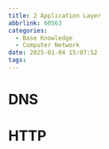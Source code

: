```yaml
---
title: 2 Application Layer
abbrlink: 60563
categories:
  - Base Knowledge
  - Computer Network
date: 2025-01-04 15:07:52
tags:
---
```



# DNS


# HTTP
## 
